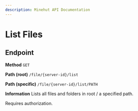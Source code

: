 ```yaml
---
description: Minehut API Documentation
---
```


# List Files

## Endpoint

**Method** `GET`

**Path (root)** `/file/{server-id}/list`

**Path (specific)** `/file/{server-id}/list/PATH`

**Information** Lists all files and folders in root / a specified path.

Requires authorization.
